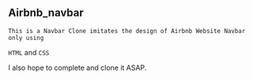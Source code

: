 ## Airbnb_navbar
    This is a Navbar Clone imitates the design of Airbnb Website Navbar only using 
`HTML` and `CSS`

I also hope to complete and clone it ASAP.


